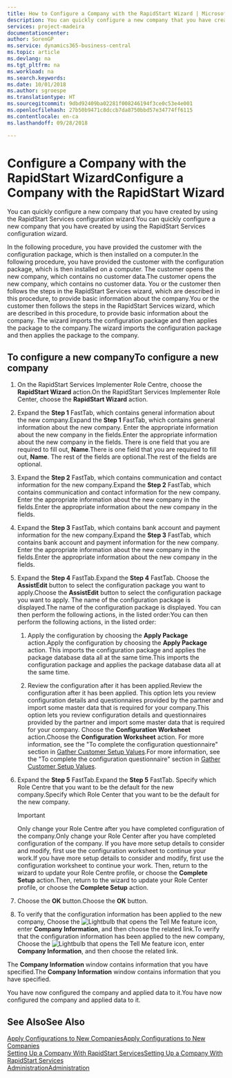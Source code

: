 ```yaml
---
title: How to Configure a Company with the RapidStart Wizard | Microsoft Docs
description: You can quickly configure a new company that you have created by using the RapidStart Services configuration wizard.
services: project-madeira
documentationcenter: 
author: SorenGP
ms.service: dynamics365-business-central
ms.topic: article
ms.devlang: na
ms.tgt_pltfrm: na
ms.workload: na
ms.search.keywords: 
ms.date: 10/01/2018
ms.author: sgroespe
ms.translationtype: HT
ms.sourcegitcommit: 9dbd92409ba02281f008246194f3ce0c53e4e001
ms.openlocfilehash: 27b50b9471c8dccb7da8750bbd57e34774ff6115
ms.contentlocale: en-ca
ms.lasthandoff: 09/28/2018

---
```

# <a name="configure-a-company-with-the-rapidstart-wizard"></a><span data-ttu-id="71cde-103">Configure a Company with the RapidStart Wizard</span><span class="sxs-lookup"><span data-stu-id="71cde-103">Configure a Company with the RapidStart Wizard</span></span>
<span data-ttu-id="71cde-104">You can quickly configure a new company that you have created by using the RapidStart Services configuration wizard.</span><span class="sxs-lookup"><span data-stu-id="71cde-104">You can quickly configure a new company that you have created by using the RapidStart Services configuration wizard.</span></span>

<span data-ttu-id="71cde-105">In the following procedure, you have provided the customer with the configuration package, which is then installed on a computer.</span><span class="sxs-lookup"><span data-stu-id="71cde-105">In the following procedure, you have provided the customer with the configuration package, which is then installed on a computer.</span></span> <span data-ttu-id="71cde-106">The customer opens the new company, which contains no customer data.</span><span class="sxs-lookup"><span data-stu-id="71cde-106">The customer opens the new company, which contains no customer data.</span></span> <span data-ttu-id="71cde-107">You or the customer then follows the steps in the RapidStart Services wizard, which are described in this procedure, to provide basic information about the company.</span><span class="sxs-lookup"><span data-stu-id="71cde-107">You or the customer then follows the steps in the RapidStart Services wizard, which are described in this procedure, to provide basic information about the company.</span></span> <span data-ttu-id="71cde-108">The wizard imports the configuration package and then applies the package to the company.</span><span class="sxs-lookup"><span data-stu-id="71cde-108">The wizard imports the configuration package and then applies the package to the company.</span></span>  

## <a name="to-configure-a-new-company"></a><span data-ttu-id="71cde-109">To configure a new company</span><span class="sxs-lookup"><span data-stu-id="71cde-109">To configure a new company</span></span>  
1. <span data-ttu-id="71cde-110">On the RapidStart Services Implementer Role Centre, choose the **RapidStart Wizard** action.</span><span class="sxs-lookup"><span data-stu-id="71cde-110">On the RapidStart Services Implementer Role Center, choose the **RapidStart Wizard** action.</span></span>  
2. <span data-ttu-id="71cde-111">Expand the **Step 1** FastTab, which contains general information about the new company.</span><span class="sxs-lookup"><span data-stu-id="71cde-111">Expand the **Step 1** FastTab, which contains general information about the new company.</span></span> <span data-ttu-id="71cde-112">Enter the appropriate information about the new company in the fields.</span><span class="sxs-lookup"><span data-stu-id="71cde-112">Enter the appropriate information about the new company in the fields.</span></span> <span data-ttu-id="71cde-113">There is one field that you are required to fill out, **Name**.</span><span class="sxs-lookup"><span data-stu-id="71cde-113">There is one field that you are required to fill out, **Name**.</span></span> <span data-ttu-id="71cde-114">The rest of the fields are optional.</span><span class="sxs-lookup"><span data-stu-id="71cde-114">The rest of the fields are optional.</span></span>  
3. <span data-ttu-id="71cde-115">Expand the **Step 2** FastTab, which contains communication and contact information for the new company.</span><span class="sxs-lookup"><span data-stu-id="71cde-115">Expand the **Step 2** FastTab, which contains communication and contact information for the new company.</span></span> <span data-ttu-id="71cde-116">Enter the appropriate information about the new company in the fields.</span><span class="sxs-lookup"><span data-stu-id="71cde-116">Enter the appropriate information about the new company in the fields.</span></span>
4. <span data-ttu-id="71cde-117">Expand the **Step 3** FastTab, which contains bank account and payment information for the new company.</span><span class="sxs-lookup"><span data-stu-id="71cde-117">Expand the **Step 3** FastTab, which contains bank account and payment information for the new company.</span></span> <span data-ttu-id="71cde-118">Enter the appropriate information about the new company in the fields.</span><span class="sxs-lookup"><span data-stu-id="71cde-118">Enter the appropriate information about the new company in the fields.</span></span>  
5. <span data-ttu-id="71cde-119">Expand the **Step 4** FastTab.</span><span class="sxs-lookup"><span data-stu-id="71cde-119">Expand the **Step 4** FastTab.</span></span> <span data-ttu-id="71cde-120">Choose the **AssistEdit** button to select the configuration package you want to apply.</span><span class="sxs-lookup"><span data-stu-id="71cde-120">Choose the **AssistEdit** button to select the configuration package you want to apply.</span></span> <span data-ttu-id="71cde-121">The name of the configuration package is displayed.</span><span class="sxs-lookup"><span data-stu-id="71cde-121">The name of the configuration package is displayed.</span></span> <span data-ttu-id="71cde-122">You can then perform the following actions, in the listed order:</span><span class="sxs-lookup"><span data-stu-id="71cde-122">You can then perform the following actions, in the listed order:</span></span>  

    1. <span data-ttu-id="71cde-123">Apply the configuration by choosing the **Apply Package** action.</span><span class="sxs-lookup"><span data-stu-id="71cde-123">Apply the configuration by choosing the **Apply Package** action.</span></span> <span data-ttu-id="71cde-124">This imports the configuration package and applies the package database data all at the same time.</span><span class="sxs-lookup"><span data-stu-id="71cde-124">This imports the configuration package and applies the package database data all at the same time.</span></span>  

    2. <span data-ttu-id="71cde-125">Review the configuration after it has been applied.</span><span class="sxs-lookup"><span data-stu-id="71cde-125">Review the configuration after it has been applied.</span></span> <span data-ttu-id="71cde-126">This option lets you review configuration details and questionnaires provided by the partner and import some master data that is required for your company.</span><span class="sxs-lookup"><span data-stu-id="71cde-126">This option lets you review configuration details and questionnaires provided by the partner and import some master data that is required for your company.</span></span> <span data-ttu-id="71cde-127">Choose the **Configuration Worksheet** action.</span><span class="sxs-lookup"><span data-stu-id="71cde-127">Choose the **Configuration Worksheet** action.</span></span> <span data-ttu-id="71cde-128">For more information, see the "To complete the configuration questionnaire" section in [Gather Customer Setup Values](admin-gather-customer-setup-values.md).</span><span class="sxs-lookup"><span data-stu-id="71cde-128">For more information, see the "To complete the configuration questionnaire" section in [Gather Customer Setup Values](admin-gather-customer-setup-values.md).</span></span>  

6. <span data-ttu-id="71cde-129">Expand the **Step 5** FastTab.</span><span class="sxs-lookup"><span data-stu-id="71cde-129">Expand the **Step 5** FastTab.</span></span> <span data-ttu-id="71cde-130">Specify which Role Centre that you want to be the default for the new company.</span><span class="sxs-lookup"><span data-stu-id="71cde-130">Specify which Role Center that you want to be the default for the new company.</span></span>  

    > [!IMPORTANT]  
    >  <span data-ttu-id="71cde-131">Only change your Role Centre after you have completed configuration of the company.</span><span class="sxs-lookup"><span data-stu-id="71cde-131">Only change your Role Center after you have completed configuration of the company.</span></span> <span data-ttu-id="71cde-132">If you have more setup details to consider and modify, first use the configuration worksheet to continue your work.</span><span class="sxs-lookup"><span data-stu-id="71cde-132">If you have more setup details to consider and modify, first use the configuration worksheet to continue your work.</span></span> <span data-ttu-id="71cde-133">Then, return to the wizard to update your Role Centre profile, or choose the **Complete Setup** action.</span><span class="sxs-lookup"><span data-stu-id="71cde-133">Then, return to the wizard to update your Role Center profile, or choose the **Complete Setup** action.</span></span>

7. <span data-ttu-id="71cde-134">Choose the **OK** button.</span><span class="sxs-lookup"><span data-stu-id="71cde-134">Choose the **OK** button.</span></span>  
8. <span data-ttu-id="71cde-135">To verify that the configuration information has been applied to the new company, Choose the ![Lightbulb that opens the Tell Me feature](media/ui-search/search_small.png "Tell me what you want to do") icon, enter **Company Information**, and then choose the related link.</span><span class="sxs-lookup"><span data-stu-id="71cde-135">To verify that the configuration information has been applied to the new company, Choose the ![Lightbulb that opens the Tell Me feature](media/ui-search/search_small.png "Tell me what you want to do") icon, enter **Company Information**, and then choose the related link.</span></span>

<span data-ttu-id="71cde-136">The **Company Information** window contains information that you have specified.</span><span class="sxs-lookup"><span data-stu-id="71cde-136">The **Company Information** window contains information that you have specified.</span></span>   

<span data-ttu-id="71cde-137">You have now configured the company and applied data to it.</span><span class="sxs-lookup"><span data-stu-id="71cde-137">You have now configured the company and applied data to it.</span></span>  

## <a name="see-also"></a><span data-ttu-id="71cde-138">See Also</span><span class="sxs-lookup"><span data-stu-id="71cde-138">See Also</span></span>  
[<span data-ttu-id="71cde-139">Apply Configurations to New Companies</span><span class="sxs-lookup"><span data-stu-id="71cde-139">Apply Configurations to New Companies</span></span>](admin-apply-configuration-to-new-companies.md)  
[<span data-ttu-id="71cde-140">Setting Up a Company With RapidStart Services</span><span class="sxs-lookup"><span data-stu-id="71cde-140">Setting Up a Company With RapidStart Services</span></span>](admin-set-up-a-company-with-rapidstart.md)  
[<span data-ttu-id="71cde-141">Administration</span><span class="sxs-lookup"><span data-stu-id="71cde-141">Administration</span></span>](admin-setup-and-administration.md)

